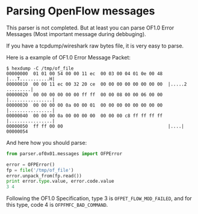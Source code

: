 # Parsing OpenFlow messages

This parser is not completed. But at least you can parse OF1.0 Error Messages
(Most important message during debbuging).

If you have a tcpdump/wireshark raw bytes file, it is very easy to parse.

Here is a example of OF1.0 Error Message Packet:

```
$ hexdump -C /tmp/of_file
00000000  01 01 00 54 00 00 11 ec  00 03 00 04 01 0e 00 48  |...T...........H|
00000010  00 00 11 ec 00 32 20 ce  00 00 00 00 00 00 00 00  |.....2 .........|
00000020  00 00 00 00 00 00 ff ff  00 00 08 00 00 06 00 00  |................|
00000030  00 00 00 00 0a 00 00 01  00 00 00 00 00 00 00 00  |................|
00000040  00 00 00 0a 00 00 00 00  00 00 00 c8 ff ff ff ff  |................|
00000050  ff ff 00 00                                       |....|
00000054
```

And here how you should parse:

```python
from parser.of0x01.messages import OFPError

error = OFPError()
fp = file('/tmp/of_file')
error.unpack_from(fp.read())
print error.type.value, error.code.value
3 4
```

Following the OF1.0 Specification, type 3 is `OFPET_FLOW_MOD_FAILED`, and for
this type, code 4 is `OFPFMFC_BAD_COMMAND`.
